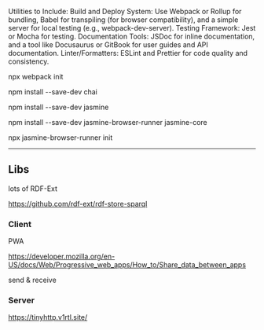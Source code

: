 Utilities to Include:
Build and Deploy System: Use Webpack or Rollup for bundling, Babel for transpiling (for browser compatibility), and a simple server for local testing (e.g., webpack-dev-server).
Testing Framework: Jest or Mocha for testing.
Documentation Tools: JSDoc for inline documentation, and a tool like Docusaurus or GitBook for user guides and API documentation.
Linter/Formatters: ESLint and Prettier for code quality and consistency.

npx webpack init

npm install --save-dev chai

npm install --save-dev jasmine

npm install --save-dev jasmine-browser-runner jasmine-core

npx jasmine-browser-runner init

---

## Libs

lots of RDF-Ext

https://github.com/rdf-ext/rdf-store-sparql

### Client

PWA

https://developer.mozilla.org/en-US/docs/Web/Progressive_web_apps/How_to/Share_data_between_apps

send & receive

### Server

https://tinyhttp.v1rtl.site/
